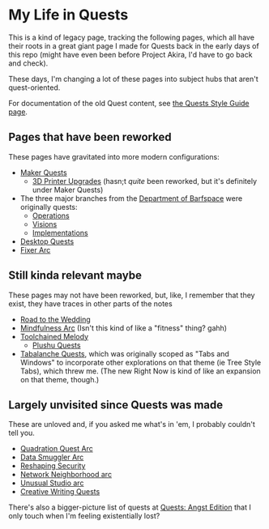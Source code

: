 # My Life in Quests

This is a kind of legacy page, tracking the following pages, which all have their roots in a great giant page I made for Quests back in the early days of this repo (might have even been before Project Akira, I'd have to go back and check).

These days, I'm changing a lot of these pages into subject hubs that aren't quest-oriented.

For documentation of the old Quest content, see [the Quests Style Guide page](13ff3791-e256-443b-9b76-6ce1a594c7a8.md).

## Pages that have been reworked

These pages have gravitated into more modern configurations:

- [Maker Quests][]
  - [3D Printer Upgrades][] (hasn;t *quite* been reworked, but it's definitely under Maker Quests)
- The three major branches from the [Department of Barfspace][DoB] were originally quests:
  - [Operations][BQO]
  - [Visions][BQV]
  - [Implementations][BQI]
- [Desktop Quests](445ae6d8-5796-43b7-8648-704c8ebb9e18.md)
- [Fixer Arc][]

## Still kinda relevant maybe

These pages may not have been reworked, but, like, I remember that they exist, they have traces in other parts of the notes

- [Road to the Wedding][Wedding]
- [Mindfulness Arc][] (Isn't this kind of like a "fitness" thing? gahh)
- [Toolchained Melody][tools]
  - [Plushu Quests][]
- [Tabalanche Quests](f943c3f6-afa6-4f9a-9ce1-89b72ef2e581.md), which was originally scoped as "Tabs and Windows" to incorporate other explorations on that theme (ie Tree Style Tabs), which threw me. (The new Right Now is kind of like an expansion on that theme, though.)

## Largely unvisited since Quests was made

These are unloved and, if you asked me what's in 'em, I probably couldn't tell you.

- [Quadration Quest Arc](0d93d812-6739-4142-9e16-d686e6df00ef.md)
- [Data Smuggler Arc](58d3072a-0670-4bc3-9db2-fca214ca725e.md)
- [Reshaping Security][]
- [Network Neighborhood arc][NetN]
- [Unusual Studio arc][Unusual Studio Quests]
- [Creative Writing Quests][CWQ]

[Wedding]: 0bb011ad-48d9-4435-885d-80b17c706f94.md
[DoB]: eb1e81f8-5939-4f85-9930-418044018a75.md
[BQO]: a3f1fbb2-28c2-43b2-950d-6d5b7af7cd64.md
[BQV]: a8c1b237-886b-4169-88ff-9e52bc1dbcf2.md
[BQI]: 30ec2e6e-47d0-496a-a523-0732b35aea8a.md
[Mindfulness Arc]: 2087f1d7-55fa-4d8b-a4a0-01e4d8579047.md
[Maker Quests]: b2694758-f919-4d46-a29b-7bbf189eab38.md
[3D Printer Upgrades]: 0b49c0ed-b327-4005-879e-59762d3af2b5.md
[Fixer Arc]: 33bcb20b-5d20-42e5-8eba-15541882e48a.md
[tools]: 0031208d-0493-4dcf-9d70-6dbf1daaa52c.md
[Reshaping Security]: 7e171d29-590d-4636-9c2e-80cdaef10e92.md
[NetN]: 8905d737-8f2a-4de7-a850-c1f2b04cd45e.md
[Unusual Studio Quests]: 21528cfb-1ac3-4428-86df-86bb77154a23.md
[CWQ]: 597b016b-61df-44e0-9bbb-b570f965dacc.md
[Plushu Quests]: 875b35ab-639f-42fa-9c4f-f649fd528d75.md

There's also a bigger-picture list of quests at [Quests: Angst Edition][angst-quests] that I only touch when I'm feeling existentially lost?

[angst-quests]: 59725060-9e81-4681-a58b-3114d5720cc5.md